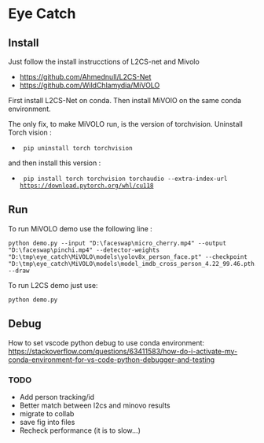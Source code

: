 # Eye Catch

## Install
Just follow the install instrucctions of L2CS-net and Mivolo
- https://github.com/Ahmednull/L2CS-Net
- https://github.com/WildChlamydia/MiVOLO

First install L2CS-Net on conda. Then install MiVOlO on the same conda environment. 

The only fix, to make MiVOLO run, is the version of torchvision. 
Uninstall Torch vision  :
- <code> pip uninstall torch torchvision </code>

and then install this version :
-  <code> pip install torch torchvision torchaudio --extra-index-url https://download.pytorch.org/whl/cu118  </code>


## Run
To run MiVOLO demo use the following line :
```
python demo.py --input "D:\faceswap\micro_cherry.mp4" --output "D:\faceswap\pinchi.mp4" --detector-weights "D:\tmp\eye_catch\MiVOLO\models\yolov8x_person_face.pt" --checkpoint "D:\tmp\eye_catch\MiVOLO\models\model_imdb_cross_person_4.22_99.46.pth.tar" --draw
```

To run L2CS demo just use: 
```
python demo.py
```

## Debug
How to set vscode python debug to use conda environment:
https://stackoverflow.com/questions/63411583/how-do-i-activate-my-conda-environment-for-vs-code-python-debugger-and-testing

### TODO
- Add person tracking/id 
- Better match between l2cs and minovo results
- migrate to collab
- save fig into files
- Recheck performance (it is to slow...)